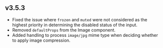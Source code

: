 ## v3.5.3

- Fixed the issue where `frozen` and `muted` were not considered as the highest priority in determining the disabled status of the input.
- Removed `defaultProps` from the Image component.
- Added handling to process `image/jpg` mime type when deciding whether to apply image compression.
